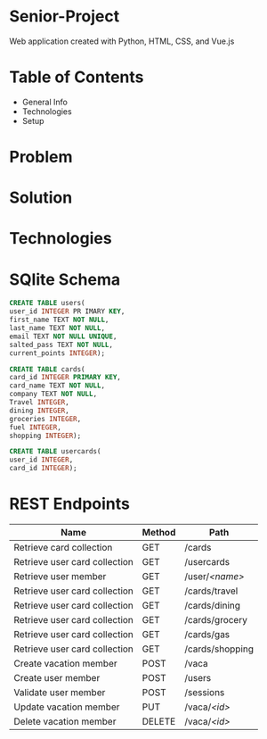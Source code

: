 # Senior-Project
Web application created with Python, HTML, CSS, and Vue.js

# Table of Contents
- General Info
- Technologies
- Setup

# Problem


# Solution

# Technologies

# SQlite Schema

```sql
CREATE TABLE users(
user_id INTEGER PR IMARY KEY,
first_name TEXT NOT NULL,
last_name TEXT NOT NULL,
email TEXT NOT NULL UNIQUE,
salted_pass TEXT NOT NULL,
current_points INTEGER);
```

```sql
CREATE TABLE cards(
card_id INTEGER PRIMARY KEY,
card_name TEXT NOT NULL,
company TEXT NOT NULL,
Travel INTEGER,
dining INTEGER,
groceries INTEGER,
fuel INTEGER,
shopping INTEGER);
```

```sql
CREATE TABLE usercards(
user_id INTEGER, 
card_id INTEGER);
```

# REST Endpoints


Name                           | Method | Path
-------------------------------|--------|------------------
Retrieve card collection       | GET    | /cards
Retrieve user card collection  | GET    | /usercards
Retrieve user member           | GET    | /user/*\<name\>*
Retrieve user card collection  | GET    | /cards/travel
Retrieve user card collection  | GET    | /cards/dining
Retrieve user card collection  | GET    | /cards/grocery
Retrieve user card collection  | GET    | /cards/gas
Retrieve user card collection  | GET    | /cards/shopping
Create vacation member         | POST   | /vaca
Create user member             | POST   | /users
Validate user member           | POST   | /sessions
Update vacation member         | PUT    | /vaca/*\<id\>*
Delete vacation member         | DELETE | /vaca/*\<id\>*
